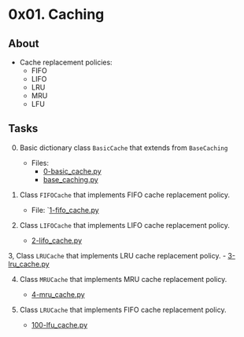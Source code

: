 # 0x01. Caching

## About
- Cache replacement policies:
    - FIFO
    - LIFO
    - LRU
    - MRU
    - LFU
## Tasks
0. Basic dictionary class `BasicCache` that extends from `BaseCaching`
    - Files:
        - [0-basic_cache.py](0-basic_cache.py)
        - [base_caching.py](base_caching.py)

1. Class `FIFOCache` that implements FIFO cache replacement policy.
    - File: `[1-fifo_cache.py](1-fifo_cache.py)

2. Class `LIFOCache` that implements LIFO cache replacement policy.
    - [2-lifo_cache.py](2-lifo_cache.py)

3, Class `LRUCache` that implements LRU cache replacement policy.
    - [3-lru_cache.py](3-lru_cache.py)

4. Class `MRUCache` that implements MRU cache replacement policy.
    - [4-mru_cache.py](4-mru_cache.py)

5. Class `LRUCache` that implements FIFO cache replacement policy.
    - [100-lfu_cache.py](100-lfu_cache.py)
